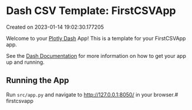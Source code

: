 # Dash CSV Template: FirstCSVApp

Created on 2023-01-14 19:02:30.177205

Welcome to your [Plotly Dash](https://plotly.com/dash/) App! This is a template for your FirstCSVApp app.

See the [Dash Documentation](https://dash.plotly.com/introduction) for more information on how to get your app up and running.

## Running the App

Run `src/app.py` and navigate to http://127.0.0.1:8050/ in your browser.#   f i r s t c s v a p p  
 